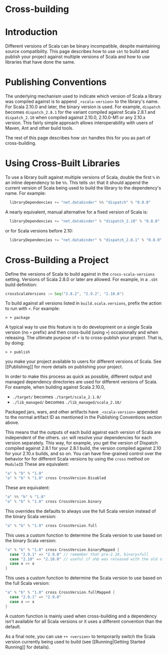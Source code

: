 # Cross-building

# Introduction

Different versions of Scala can be binary incompatible, despite maintaining source compatibility.  This page describes how to use `sbt` to build and publish your project against multiple versions of Scala and how to use libraries that have done the same.

# Publishing Conventions

The underlying mechanism used to indicate which version of Scala a library was compiled against is to append `_<scala-version>` to the library's name.  For Scala 2.10.0 and later, the binary version is used.   For example, `dispatch` becomes `dispatch_2.8.1` for the variant compiled against Scala 2.8.1 and `dispatch_2.10` when compiled against 2.10.0, 2.10.0-M1 or any 2.10.x version.  This fairly simple approach allows interoperability with users of Maven, Ant and other build tools.

The rest of this page describes how `sbt` handles this for you as part of cross-building.

# Using Cross-Built Libraries

To use a library built against multiple versions of Scala, double the first `%` in an inline dependency to be `%%`.  This tells `sbt` that it should append the current version of Scala being used to build the library to the dependency's name.  For example:

```scala
  libraryDependencies += "net.databinder" %% "dispatch" % "0.8.0"
```

A nearly equivalent, manual alternative for a fixed version of Scala is:

```scala
  libraryDependencies += "net.databinder" % "dispatch_2.10" % "0.8.0"
```

or for Scala versions before 2.10:

```scala
  libraryDependencies += "net.databinder" % "dispatch_2.8.1" % "0.8.0"
```

# Cross-Building a Project

Define the versions of Scala to build against in the `cross-scala-versions` setting.  Versions of Scala 2.8.0 or later are allowed.  For example, in a `.sbt` build definition:

```scala
crossScalaVersions := Seq("2.8.2", "2.9.2", "2.10.0")
```

To build against all versions listed in `build.scala.versions`, prefix the action to run with `+`.  For example:

```text
> + package
```

A typical way to use this feature is to do development on a single Scala version (no `+` prefix) and then cross-build (using `+`) occasionally and when releasing.  The ultimate purpose of `+` is to cross-publish your project.  That is, by doing:

```text
> + publish
```

you make your project available to users for different versions of Scala.  See [[Publishing]] for more details on publishing your project.

In order to make this process as quick as possible, different output and managed dependency directories are used for different versions of Scala.  For example, when building against Scala 2.10.0,

* `./target/` becomes `./target/scala_2.1.0/`
* `./lib_managed/` becomes `./lib_managed/scala_2.10/`

Packaged jars, wars, and other artifacts have `_<scala-version>` appended to the normal artifact ID as mentioned in the Publishing Conventions section above.

This means that the outputs of each build against each version of Scala are independent of the others.  `sbt` will resolve your dependencies for each version separately.  This way, for example, you get the version of Dispatch compiled against 2.8.1 for your 2.8.1 build, the version compiled against 2.10 for your 2.10.x builds, and so on.  You can have fine-grained control over the behavior for for different Scala versions by using the `cross` method on `ModuleID` These are equivalent:

```scala
"a" % "b" % "1.0"
"a" % "b" % "1.0" cross CrossVersion.Disabled
```

These are equivalent:

```scala
"a" %% "b" % "1.0"
"a" % "b" % "1.0" cross CrossVersion.binary
```

This overrides the defaults to always use the full Scala version instead of the binary Scala version:

```scala
"a" % "b" % "1.0" cross CrossVersion.full
```

This uses a custom function to determine the Scala version to use based on the binary Scala version:

```scala
"a" % "b" % "1.0" cross CrossVersion.binaryMapped {
  case "2.9.1" => "2.9.0" // remember that pre-2.10, binary=full
  case "2.10" => "2.10.0" // useful if a%b was released with the old style
  case x => x
}
```

This uses a custom function to determine the Scala version to use based on the full Scala version:

```scala
"a" % "b" % "1.0" cross CrossVersion.fullMapped {
  case "2.9.1" => "2.9.0"
  case x => x
}
```

A custom function is mainly used when cross-building and a dependency isn't available for all Scala versions or it uses a different convention than the default.

As a final note, you can use `++ <version>` to temporarily switch the Scala version currently being used to build (see [[Running|Getting Started Running]] for details).
